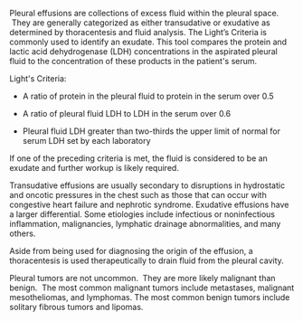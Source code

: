 Pleural effusions are collections of excess fluid within the pleural space.  They are generally categorized as either transudative or exudative as determined by thoracentesis and fluid analysis. The Light’s Criteria is commonly used to identify an exudate. This tool compares the protein and lactic acid dehydrogenase (LDH) concentrations in the aspirated pleural fluid to the concentration of these products in the patient's serum.

Light's Criteria:

- A ratio of protein in the pleural fluid to protein in the serum over 0.5

- A ratio of pleural fluid LDH to LDH in the serum over 0.6

- Pleural fluid LDH greater than two-thirds the upper limit of normal for serum LDH set by each laboratory

If one of the preceding criteria is met, the fluid is considered to be an exudate and further workup is likely required.

Transudative effusions are usually secondary to disruptions in hydrostatic and oncotic pressures in the chest such as those that can occur with congestive heart failure and nephrotic syndrome. Exudative effusions have a larger differential. Some etiologies include infectious or noninfectious inflammation, malignancies, lymphatic drainage abnormalities, and many others.

Aside from being used for diagnosing the origin of the effusion, a thoracentesis is used therapeutically to drain fluid from the pleural cavity.

Pleural tumors are not uncommon.  They are more likely malignant than benign.  The most common malignant tumors include metastases, malignant mesotheliomas, and lymphomas. The most common benign tumors include solitary fibrous tumors and lipomas.